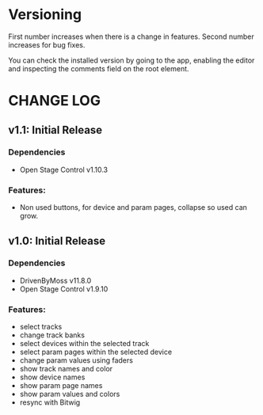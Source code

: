 # Versioning
First number increases when there is a change in features. Second number increases for bug fixes.

You can check the installed version by going to the app, enabling the editor and inspecting the comments field on the root element.

# CHANGE LOG
## v1.1: Initial Release
### Dependencies
- Open Stage Control v1.10.3
### Features:
- Non used buttons, for device and param pages, collapse so used can grow.

## v1.0: Initial Release
### Dependencies
- DrivenByMoss v11.8.0
- Open Stage Control v1.9.10
### Features:
- select tracks
- change track banks
- select devices within the selected track
- select param pages within the selected device
- change param values using faders
- show track names and color
- show device names
- show param page names
- show param values and colors
- resync with Bitwig
